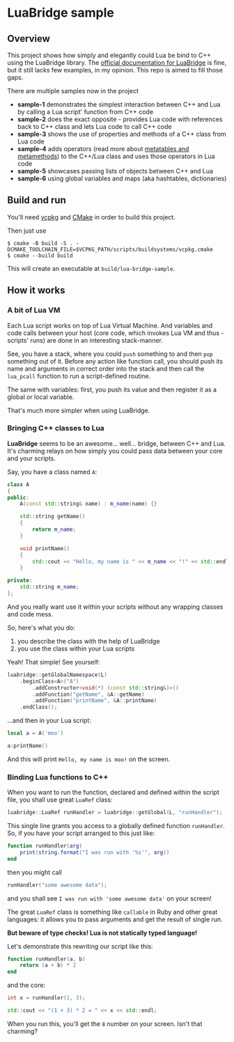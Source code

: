 # LuaBridge sample

## Overview

This project shows how simply and elegantly could Lua be bind to C++ using the LuaBridge library.
The [official documentation for LuaBridge](http://vinniefalco.github.io/LuaBridge/Manual.html#s4.1)
is fine, but it still lacks few examples, in my opinion. This repo is aimed to fill those gaps.

There are multiple samples now in the project

* **sample-1** demonstrates the simplest interaction between C++ and Lua by calling a Lua script' function from C++ code
* **sample-2** does the exact opposite - provides Lua code with references back to C++ class and lets Lua code to call C++ code
* **sample-3** shows the use of properties and methods of a C++ class from Lua code
* **sample-4** adds operators (read more about [metatables and metamethods](http://www.lua.org/manual/5.4/manual.html#2.4)) to the C++/Lua class and uses those operators in Lua code
* **sample-5** showcases passing lists of objects between C++ and Lua
* **sample-6** using global variables and maps (aka hashtables, dictionaries)

## Build and run

You'll need [vcpkg](https://github.com/microsoft/vcpkg) and [CMake](https://cmake.org/) in order to build this project.

Then just use

```
$ cmake -B build -S . -DCMAKE_TOOLCHAIN_FILE=$VCPKG_PATH/scripts/buildsystems/vcpkg.cmake
$ cmake --build build
```

This will create an executable at `build/lua-bridge-sample`.

## How it works

### A bit of Lua VM

Each Lua script works on top of Lua Virtual Machine. And variables and
code calls between your host (core code, which invokes Lua VM and thus -
scripts' runs) are done in an interesting stack-manner.

See, you have a stack, where you could `push` something to and then `pop`
something out of it. Before any action like function call, you should
push its name and arguments in correct order into the stack and then
call the `lua_pcall` function to run a script-defined routine.

The same with variables: first, you push its value and then register it as
a global or local variable.

That's much more simpler when using LuaBridge.

### Bringing C++ classes to Lua

**LuaBridge** seems to be an awesome... well... bridge, between C++ and Lua.
It's charming relays on how simply you could pass data between your core
and your scripts.

Say, you have a class named `A`:

```c++
class A
{
public:
    A(const std::string& name) : m_name(name) {}

    std::string getName()
    {
        return m_name;
    }

    void printName()
    {
        std::cout << "Hello, my name is " << m_name << "!" << std::endl;
    }

private:
    std::string m_name;
};
```

And you really want use it within your scripts without any wrapping classes
and code mess.

So, here's what you do:

1. you describe the class with the help of LuaBridge
2. you use the class within your Lua scripts

Yeah! That simple! See yourself:

```cpp
luabridge::getGlobalNamespace(L)
    .beginClass<A>("A")
        .addConstructor<void(*) (const std::string&)>()
        .addFunction("getName", &A::getName)
        .addFunction("printName", &A::printName)
    .endClass();
```

...and then in your Lua script:

```lua
local a = A('moo')

a:printName()
```

And this will print `Hello, my name is moo!` on the screen.

### Binding Lua functions to C++

When you want to run the function, declared and defined within the script file,
you shall use great `LuaRef` class:

```cpp
luabridge::LuaRef runHandler = luabridge::getGlobal(L, "runHandler");
```

This single line grants you access to a globally defined function `runHandler`.
So, if you have your script arranged to this just like:

```lua
function runHandler(arg)
    print(string.format("I was run with '%s'", arg))
end
```

then you might call

```cpp
runHandler("some awesome data");
```

and you shall see `I was run with 'some awesome data'` on your screen!

The great `LuaRef` class is something like `callable` in Ruby and other great
languages: it allows you to pass arguments and get the result of single run.

**But beware of type checks! Lua is not statically typed language!**

Let's demonstrate this rewriting our script like this:

```lua
function runHandler(a, b)
    return (a + b) * 2
end
```

and the core:

```cpp
int x = runHandler(1, 3);

std::cout << "(1 + 3) * 2 = " << x << std::endl;
```

When you run this, you'll get the `8` number on your screen. Isn't that charming?
